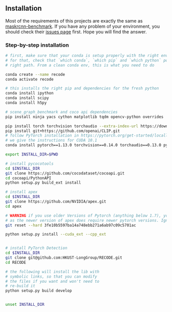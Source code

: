 ## Installation

Most of the requirements of this projects are exactly the same as [maskrcnn-benchmark](https://github.com/facebookresearch/maskrcnn-benchmark). If you have any problem of your environment, you should check their [issues page](https://github.com/facebookresearch/maskrcnn-benchmark/issues) first. Hope you will find the answer.


### Step-by-step installation

```bash
# first, make sure that your conda is setup properly with the right environment
# for that, check that `which conda`, `which pip` and `which python` points to the
# right path. From a clean conda env, this is what you need to do

conda create --name recode
conda activate recode

# this installs the right pip and dependencies for the fresh python
conda install ipython
conda install scipy
conda install h5py

# scene_graph_benchmark and coco api dependencies
pip install ninja yacs cython matplotlib tqdm opencv-python overrides

pip install torch torchvision torchaudio --extra-index-url https://download.pytorch.org/whl/cu113
pip install git+https://github.com/openai/CLIP.git
# follow PyTorch installation in https://pytorch.org/get-started/locally/
# we give the instructions for CUDA 10.1
conda install pytorch==1.13.0 torchvision==0.14.0 torchaudio==0.13.0 pytorch-cuda=11.7 -c pytorch -c nvidia

export INSTALL_DIR=$PWD

# install pycocotools
cd $INSTALL_DIR
git clone https://github.com/cocodataset/cocoapi.git
cd cocoapi/PythonAPI
python setup.py build_ext install

# install apex
cd $INSTALL_DIR
git clone https://github.com/NVIDIA/apex.git
cd apex

# WARNING if you use older Versions of Pytorch (anything below 1.7), you will need a hard reset,
# as the newer version of apex does require newer pytorch versions. Ignore the hard reset otherwise.
git reset --hard 3fe10b5597ba14a748ebb271a6ab97c09c5701ac

python setup.py install --cuda_ext --cpp_ext


# install PyTorch Detection
cd $INSTALL_DIR
git clone git@github.com:HKUST-LongGroup/RECODE.git
cd RECODE

# the following will install the lib with
# symbolic links, so that you can modify
# the files if you want and won't need to
# re-build it
python setup.py build develop


unset INSTALL_DIR

